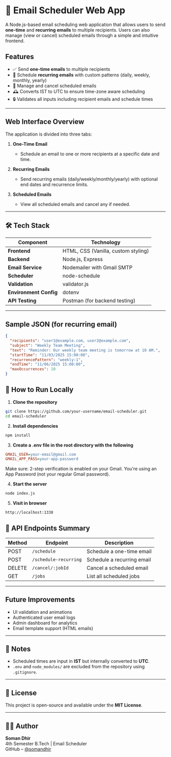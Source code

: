 # 📧 Email Scheduler Web App

A Node.js-based email scheduling web application that allows users to send **one-time** and **recurring emails** to multiple recipients. Users can also manage (view or cancel) scheduled emails through a simple and intuitive frontend.

## Features

- ✅ Send **one-time emails** to multiple recipients
- 🔁 Schedule **recurring emails** with custom patterns (daily, weekly, monthly, yearly)
- 📅 Manage and cancel scheduled emails
- 🕰️ Converts IST to UTC to ensure time-zone aware scheduling
- 🔒 Validates all inputs including recipient emails and schedule times

---

##  Web Interface Overview

The application is divided into three tabs:

1. **One-Time Email**  
   - Schedule an email to one or more recipients at a specific date and time.

2. **Recurring Emails**  
   - Send recurring emails (daily/weekly/monthly/yearly) with optional end dates and recurrence limits.

3. **Scheduled Emails**  
   - View all scheduled emails and cancel any if needed.

---

## 🛠️ Tech Stack

| Component | Technology |
|----------|-------------|
| **Frontend** | HTML, CSS (Vanilla, custom styling) |
| **Backend** | Node.js, Express |
| **Email Service** | Nodemailer with Gmail SMTP |
| **Scheduler** | node-schedule |
| **Validation** | validator.js |
| **Environment Config** | dotenv |
| **API Testing** | Postman (for backend testing)

---

## Sample JSON (for recurring email)
```json
{
  "recipients": "user1@example.com, user2@example.com",
  "subject": "Weekly Team Meeting",
  "text": "Reminder: Our weekly team meeting is tomorrow at 10 AM.",
  "startTime": "11/03/2025 15:00:00",
  "recurrencePattern": "weekly:1",
  "endTime": "11/06/2025 15:00:00",
  "maxOccurrences": 10
}
```

## 🧰 How to Run Locally

1. **Clone the repository**

```bash
git clone https://github.com/your-username/email-scheduler.git
cd email-scheduler
```
2. **Install dependencies**
```bash
npm install
```

3. **Create a .env file in the root directory with the following**
```ini
GMAIL_USER=your-email@gmail.com
GMAIL_APP_PASS=your-app-password
```
Make sure:
2-step verification is enabled on your Gmail.
You're using an App Password (not your regular Gmail password).

4. **Start the server**
```bash
node index.js
```

5. **Visit in browser**
```bash
http://localhost:1338
```

## 📡 API Endpoints Summary

| Method | Endpoint               | Description                  |
|--------|------------------------|------------------------------|
| POST   | `/schedule`            | Schedule a one-time email    |
| POST   | `/schedule-recurring`  | Schedule a recurring email   |
| DELETE | `/cancel/:jobId`       | Cancel a scheduled email     |
| GET    | `/jobs`                | List all scheduled jobs      |

---

## Future Improvements

- UI validation and animations  
- Authenticated user email logs  
- Admin dashboard for analytics  
- Email template support (HTML emails)

---

## 📝 Notes

- Scheduled times are input in **IST** but internally converted to **UTC**.
- `.env` and `node_modules/` are excluded from the repository using `.gitignore`.

---

## 📄 License

This project is open-source and available under the **MIT License**.

---

## 🙋‍♂️ Author

**Soman Dhir**  
4th Semester B.Tech | Email Scheduler  
GitHub – [@somandhir](https://github.com/somandhir)
